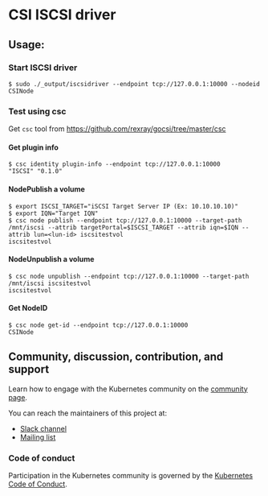 # CSI ISCSI driver

## Usage:

### Start ISCSI driver
```
$ sudo ./_output/iscsidriver --endpoint tcp://127.0.0.1:10000 --nodeid CSINode
```

### Test using csc
Get ```csc``` tool from https://github.com/rexray/gocsi/tree/master/csc

#### Get plugin info
```
$ csc identity plugin-info --endpoint tcp://127.0.0.1:10000
"ISCSI"	"0.1.0"
```

#### NodePublish a volume
```
$ export ISCSI_TARGET="iSCSI Target Server IP (Ex: 10.10.10.10)"
$ export IQN="Target IQN"
$ csc node publish --endpoint tcp://127.0.0.1:10000 --target-path /mnt/iscsi --attrib targetPortal=$ISCSI_TARGET --attrib iqn=$IQN --attrib lun=<lun-id> iscsitestvol
iscsitestvol
```

#### NodeUnpublish a volume
```
$ csc node unpublish --endpoint tcp://127.0.0.1:10000 --target-path /mnt/iscsi iscsitestvol
iscsitestvol
```

#### Get NodeID
```
$ csc node get-id --endpoint tcp://127.0.0.1:10000
CSINode
```

## Community, discussion, contribution, and support

Learn how to engage with the Kubernetes community on the [community page](http://kubernetes.io/community/).

You can reach the maintainers of this project at:

- [Slack channel](https://kubernetes.slack.com/messages/sig-storage)
- [Mailing list](https://groups.google.com/forum/#!forum/kubernetes-sig-storage)

### Code of conduct

Participation in the Kubernetes community is governed by the [Kubernetes Code of Conduct](code-of-conduct.md).

[owners]: https://git.k8s.io/community/contributors/guide/owners.md
[Creative Commons 4.0]: https://git.k8s.io/website/LICENSE
